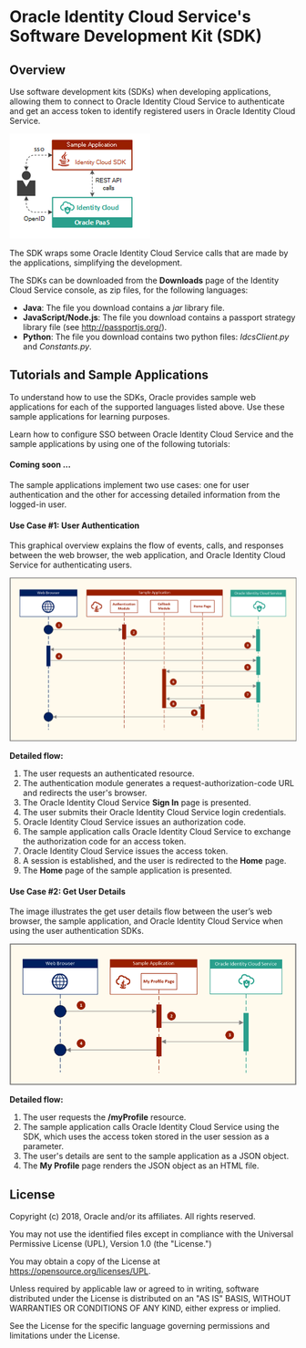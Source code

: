 # Oracle Identity Cloud Service's Software Development Kit (SDK)

## Overview

Use software development kits (SDKs) when developing applications, allowing them to connect to Oracle Identity Cloud Service to authenticate and get an access token to identify registered users in Oracle Identity Cloud Service.

![Overview Diagram](images/SDK_Header.png)

The SDK wraps some Oracle Identity Cloud Service calls that are made by the applications, simplifying the development.

The SDKs can be downloaded from the **Downloads** page of the Identity Cloud Service console, as zip files, for the following languages:
- **Java**: The file you download contains a *jar* library file.
- **JavaScript/Node.js**: The file you download contains a passport strategy library file (see http://passportjs.org/).
- **Python**: The file you download contains two python files: *IdcsClient.py* and *Constants.py*.

## Tutorials and Sample Applications

To understand how to use the SDKs, Oracle provides sample web applications for each of the supported languages listed above. Use these sample applications for learning purposes.

Learn how to configure SSO between Oracle Identity Cloud Service and the sample applications by using one of the following tutorials:

#### Coming soon ...

The sample applications implement two use cases: one for user authentication and the other for  accessing detailed information from the logged-in user.

#### Use Case #1: User Authentication

This graphical overview explains the flow of events, calls, and responses between the web browser, the web application, and Oracle Identity Cloud Service for authenticating users.

![Authentication Sequence Diagram](images/SDK_SequenceDiagramAuthN.png)

**Detailed flow:**
1. The user requests an authenticated resource.
2. The authentication module generates a request-authorization-code URL and redirects the user's browser.
3. The Oracle Identity Cloud Service **Sign In** page is presented.
4. The user submits their Oracle Identity Cloud Service login credentials.
5. Oracle Identity Cloud Service issues an authorization code.
6. The sample application calls Oracle Identity Cloud Service to exchange the authorization code for an access token.
7. Oracle Identity Cloud Service issues the access token.
8. A session is established, and the user is redirected to the **Home** page.
9. The **Home** page of the sample application is presented.

#### Use Case #2: Get User Details

The image illustrates the get user details flow between the user’s web browser, the sample application, and Oracle Identity Cloud Service when using the user authentication SDKs.


![Get User Details Sequence Diagram](images/SDK_SequenceDiagramGetDetails.png)

**Detailed flow:**
1. The user requests the **/myProfile** resource.
2. The sample application calls Oracle Identity Cloud Service using the SDK, which uses the access token stored in the user session as a parameter.
3. The user's details are sent to the sample application as a JSON object.
4. The **My Profile** page renders the JSON object as an HTML file.

## License

Copyright (c) 2018, Oracle and/or its affiliates. All rights reserved.

You may not use the identified files except in compliance with the Universal Permissive License (UPL), Version 1.0 (the "License.")

You may obtain a copy of the License at https://opensource.org/licenses/UPL. 

Unless required by applicable law or agreed to in writing, software distributed under the License is distributed on an "AS IS" BASIS, WITHOUT WARRANTIES OR CONDITIONS OF ANY KIND, either express or implied.

See the License for the specific language governing permissions and limitations under the License.
